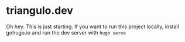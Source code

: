 # triangulo.dev

Oh hey. This is just starting. If you want to run this project locally, install gohugo.io and run the dev server with `hugo serve`
